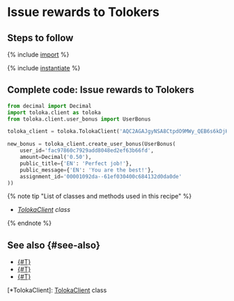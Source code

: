 # Issue rewards to Tolokers

## Steps to follow

{% include [import](../_includes/recipes/import.md) %}

{% include [instantiate](../_includes/recipes/instantiate.md) %}

## Complete code: Issue rewards to Tolokers

```python
from decimal import Decimal
import toloka.client as toloka
from toloka.client.user_bonus import UserBonus

toloka_client = toloka.TolokaClient('AQC2AGAJgyNSA8CtpdO9MWy_QEB6s6kDjHUoElE', 'PRODUCTION')

new_bonus = toloka_client.create_user_bonus(UserBonus(
    user_id='fac97860c7929add8048ed2ef63b66fd',
    amount=Decimal('0.50'),
    public_title={'EN': 'Perfect job!'},
    public_message={'EN': 'You are the best!'},
    assignment_id='00001092da--61ef030400c684132d0da0de'
))
```

{% note tip "List of classes and methods used in this recipe" %}

- _[TolokaClient](../reference/toloka.client.TolokaClient.md) class_

{% endnote %}

## See also {#see-also}

- [{#T}](../../guide/concepts/overview.md)
- [{#T}](./learn-basics.md)
- [{#T}](./use-cases.md)

[*TolokaClient]: [TolokaClient](../reference/toloka.client.TolokaClient.md) class